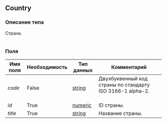 
## Country

### Описание типа
Страна.<br/><br/>
### Поля

| Имя поля | Необходимость | Тип данных | Комментарий |
|---|---|---|---|
|*code*|False|[string](/docs/types/string.md)|Двухбуквенный код страны по стандарту ISO 3166-1 alpha-2.<br/><br/>|
|*id*|True|[numeric](/docs/types/numeric.md)|ID страны.<br/>|
|*title*|True|[string](/docs/types/string.md)|Название страны.<br/>|
